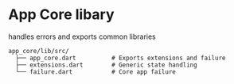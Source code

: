 # App Core libary

handles errors and exports common libraries

```
app_core/lib/src/
  ├── app_core.dart          # Exports extensions and failure
  ├── extensions.dart        # Generic state handling
  └── failure.dart           # Core app failure
```